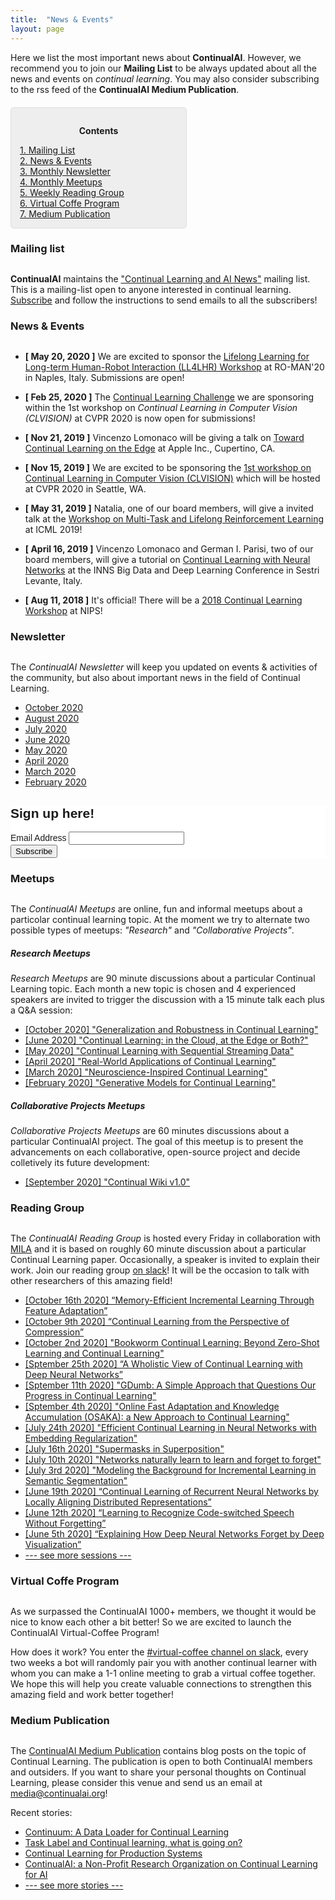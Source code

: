 ```yaml
---
title:  "News & Events"
layout: page
---
```


Here we list the most important news about **ContinualAI**. However, we recommend you to join our **Mailing List** to be always updated about all the news and events on *continual learning*. You may also consider subscribing to the rss feed of the **ContinualAI Medium Publication**.

<div style="background: rgba(0,0,0,0.06) none repeat scroll 0% 0%; border: 1px solid rgb(222, 222, 222); padding: 1em; border-radius: 5px; margin-top:20px; max-width: 50%">
	<p style="text-align: center;"><strong>Contents</strong></p>
	<p style="text-align: left; margin-bottom: 0px;">
		<a href="#mailinglist">1. Mailing List</a><br>
		<a href="#news">2. News & Events</a><br>
		<a href="#newsletter">3. Monthly Newsletter</a><br>
		<a href="#meetup">4. Monthly Meetups</a><br>
		<a href="#rg">5. Weekly Reading Group</a><br>
		<a href="#coffee">6. Virtual Coffe Program</a><br>
		<a href="#medium">7. Medium Publication</a><br>
	</p>
</div>

<a name="mailinglist"></a>
<h3 id="mailinglist" style="margin-bottom: 30px;">Mailing list</h3>

**ContinualAI** maintains the <a href="https://groups.google.com/forum/#!forum/continualai">"Continual Learning and AI News"</a> mailing list. This is a mailing-list open to anyone interested in continual learning. <a href="https://groups.google.com/forum/#!forum/continualai">Subscribe</a> and follow the instructions to send emails to all the subscribers!

<a name="news"></a>
<h3 id="news" style="margin-bottom: 30px;">News & Events</h3>

- **[ May 20, 2020 ]** We are excited to sponsor the [Lifelong Learning for Long-term Human-Robot Interaction (LL4LHR) Workshop](https://sites.google.com/view/ll4lhri2020/objectives-and-challenges) at RO-MAN'20 in Naples, Italy. Submissions are open!

- **[ Feb 25, 2020 ]** The [Continual Learning Challenge](https://sites.google.com/view/clvision2020/challenge?authuser=0) we are sponsoring within the 1st workshop on *Continual Learning in Computer Vision (CLVISION)* at CVPR 2020 is now open for submissions!

- **[ Nov 21, 2019 ]** Vincenzo Lomonaco will be giving a talk on [Toward Continual Learning on the Edge](https://docs.google.com/presentation/d/1xs8j7pBuJatj7EfbuV3e1lMC1Zgj0hbWNFbDhwME8w4/edit?usp=sharing) at Apple Inc., Cupertino, CA.

- **[ Nov 15, 2019 ]** We are excited to be sponsoring the [1st workshop on Continual Learning in Computer Vision (CLVISION)](https://sites.google.com/view/clvision2020) which will be hosted at CVPR 2020 in Seattle, WA.

- **[ May 31, 2019 ]** Natalia, one of our board members, will give a invited talk at the [Workshop on Multi-Task and Lifelong Reinforcement Learning](https://sites.google.com/view/mtlrl/home) at ICML 2019!

- **[ April 16, 2019 ]** Vincenzo Lomonaco and German I. Parisi, two of our board members, will give a tutorial on [Continual Learning with Neural Networks](https://docs.google.com/presentation/d/1Ukatz11S8sjC40VH293uY91rC3wQLPxiT0R-lOpju7k/edit?usp=sharing) at the INNS Big Data and Deep Learning Conference in Sestri Levante, Italy.

- **[ Aug 11, 2018 ]** It's official! There will be a [2018 Continual Learning Workshop](https://sites.google.com/view/continual2018) at NIPS!

<a name="newsletter"></a>
<h3 id="newsletter" style="margin-bottom: 30px;">Newsletter</h3>

The *ContinualAI Newsletter* will keep you updated on events & activities of the community, but also about important news in the field of Continual Learning.

- [October 2020](https://us3.campaign-archive.com/?u=29a139e2e5d0fc1e2ef05c1a9&id=04f08ebd15)
- [August 2020](https://mailchi.mp/de525bb51930/continualai-newsletter-4130885?e=9eb799a20d)
- [July 2020](https://us3.campaign-archive.com/?u=29a139e2e5d0fc1e2ef05c1a9&id=6abd73a8b0)
- [June 2020](https://us3.campaign-archive.com/?u=29a139e2e5d0fc1e2ef05c1a9&id=88b2673845)
- [May 2020](https://mailchi.mp/0e78bb737ffe/continualai-newsletter-4058865?e=9eb799a20d)
- [April 2020](http://eepurl.com/g0-UG1)
- [March 2020](https://mailchi.mp/3be16987d196/continualai-newsletter-feb-4000921?e=9eb799a20d)
- <a href="https://mailchi.mp/aef8eecf498f/continualai-newsletter-feb-2020" target="_blank">February 2020</a>


<!-- Begin Mailchimp Signup Form -->
<link href="//cdn-images.mailchimp.com/embedcode/classic-10_7.css" rel="stylesheet" type="text/css">
<style type="text/css">
	#mc_embed_signup{background:#fff; clear:left; font:14px Helvetica,Arial,sans-serif; }
	/* Add your own Mailchimp form style overrides in your site stylesheet or in this style block.
	   We recommend moving this block and the preceding CSS link to the HEAD of your HTML file. */
</style>
<div id="mc_embed_signup">
<form action="https://continualai.us3.list-manage.com/subscribe/post?u=29a139e2e5d0fc1e2ef05c1a9&amp;id=bd92706098" method="post" id="mc-embedded-subscribe-form" name="mc-embedded-subscribe-form" class="validate" target="_blank" novalidate>
    <div id="mc_embed_signup_scroll">
	<h2>Sign up here!</h2>
<div class="mc-field-group">
	<label for="mce-EMAIL">Email Address </label>
	<input type="email" value="" name="EMAIL" class="required email" id="mce-EMAIL">
</div>
	<div id="mce-responses" class="clear">
		<div class="response" id="mce-error-response" style="display:none"></div>
		<div class="response" id="mce-success-response" style="display:none"></div>
	</div>    <!-- real people should not fill this in and expect good things - do not remove this or risk form bot signups-->
    <div style="position: absolute; left: -5000px;" aria-hidden="true"><input type="text" name="b_29a139e2e5d0fc1e2ef05c1a9_bd92706098" tabindex="-1" value=""></div>
    <div class="clear"><input type="submit" value="Subscribe" name="subscribe" id="mc-embedded-subscribe" class="button"></div>
    </div>
</form>
</div>
<script type='text/javascript' src='//s3.amazonaws.com/downloads.mailchimp.com/js/mc-validate.js'></script><script type='text/javascript'>(function($) {window.fnames = new Array(); window.ftypes = new Array();fnames[0]='EMAIL';ftypes[0]='email';}(jQuery));var $mcj = jQuery.noConflict(true);</script>
<!--End mc_embed_signup-->

<a name="meetup"></a>
<h3 id="meetup" style="margin-bottom: 30px;">Meetups</h3>

The *ContinualAI Meetups* are online, fun and informal meetups about a particolar continual learning topic. At the moment we try to alternate two possible types of meetups: *"Research"* and *"Collaborative Projects"*.

<h5>Research Meetups</h5>

*Research Meetups* are 90 minute discussions about a particular Continual Learning topic. Each month a new topic is chosen and 4 experienced speakers are invited to trigger the discussion with a 15 minute talk each plus a Q&A session:

- <a href="https://www.youtube.com/watch?v=4LojchZD0zo" target="_blank">[October 2020] "Generalization and Robustness in Continual Learning"</a>
- <a href="https://www.youtube.com/watch?v=69uajJwFyzM" target="_blank">[June 2020] "Continual Learning: in the Cloud, at the Edge or Both?"</a>
- <a href="https://www.youtube.com/watch?v=Qo2JKIDZz6w" target="_blank">[May 2020] "Continual Learning with Sequential Streaming Data"</a>
- <a href="https://www.youtube.com/watch?v=GteGII2e7ro" target="_blank">[April 2020] "Real-World Applications of Continual Learning"</a>
- <a href="https://youtu.be/LPYBy4VHRuk" target="_blank">[March 2020] "Neuroscience-Inspired Continual Learning"</a>
- <a href="https://www.youtube.com/watch?v=TeYcCuMQ-B0" target="_blank">[February 2020] "Generative Models for Continual Learning"</a>

<h5>Collaborative Projects Meetups</h5>

*Collaborative Projects Meetups* are 60 minutes discussions about a particular ContinualAI project. The goal of this meetup is to present the advancements on each collaborative, open-source project and decide colletively its future development:

- <a href="" target="_blank">[September 2020] "Continual Wiki v1.0"</a>


<a name="rg"></a>
<h3 id="rg" style="margin-bottom: 30px;">Reading Group</h3>

The *ContinualAI Reading Group* is hosted every Friday in collaboration with [MILA](https://mila.quebec/en/) and it is based on roughly 60 minute discussion about a particular Continual Learning paper. Occasionally, a speaker is invited to explain their work. Join our reading group [on slack](https://join.slack.com/t/continualai/shared_invite/enQtNjQxNDYwMzkxNzk0LTBhYjg2MjM0YTM2OWRkNDYzOGE0ZTIzNDQ0ZGMzNDE3ZGUxNTZmNmM1YzJiYzgwMTkyZDQxYTlkMTI3NzZkNjU)! It will be the occasion to talk with other researchers of this amazing field!

- [\[October 16th 2020\] “Memory-Efficient Incremental Learning Through Feature Adaptation”](https://www.youtube.com/watch?v=XvhXTwqPXG0)
- [\[October 9th 2020\] “Continual Learning from the Perspective of Compression”](https://www.youtube.com/watch?v=_LGU5MBjJAQ)
- [\[October 2nd 2020\] "Bookworm Continual Learning: Beyond Zero-Shot Learning and Continual Learning"](https://www.youtube.com/watch?v=KeeX445siGg)
- [\[Sptember 25th 2020\] “A Wholistic View of Continual Learning with Deep Neural Networks”](https://www.youtube.com/watch?v=Dwlr7IsO5SI)
- [\[Sptember 11th 2020\] "GDumb: A Simple Approach that Questions Our Progress in Continual Learning"](https://youtu.be/fUW_UxCZLDA)
- [\[Sptember 4th 2020\] "Online Fast Adaptation and Knowledge Accumulation (OSAKA): a New Approach to Continual Learning"](https://www.youtube.com/watch?v=AHGiF21WZbw)
- [\[July 24th 2020\] "Efficient Continual Learning in Neural Networks with Embedding Regularization"](https://www.youtube.com/watch?v=MJC4XrmIIYI)
- [\[July 16th 2020\] "Supermasks in Superposition"](https://www.youtube.com/watch?v=TJEzwVvypOI)
- [\[July 10th 2020\] "Networks naturally learn to learn and forget to forget"](https://www.youtube.com/watch?v=nmCiDeh-lKY)
- [\[July 3rd 2020\] "Modeling the Background for Incremental Learning in Semantic Segmentation"](https://www.youtube.com/watch?v=vjyEiMYth6Y)
- [\[June 19th 2020\] “Continual Learning of Recurrent Neural Networks by Locally Aligning Distributed Representations”](https://www.youtube.com/watch?v=EWNyqWe6t10&list=PLm6QXeaB-XkBMFxvgZvYjqhaPgGg8Um9Z&index=8)
- [\[June 12th 2020\] “Learning to Recognize Code-switched Speech Without Forgetting”](https://www.youtube.com/watch?v=-gAYJvR-Hu0&list=PLm6QXeaB-XkBMFxvgZvYjqhaPgGg8Um9Z&index=7)
- [\[June 5th 2020\] “Explaining How Deep Neural Networks Forget by Deep Visualization”](https://www.youtube.com/watch?v=4cqyKoIPa8Q)
- <a href="../reading_group" target="_blank">--- see more sessions ---</a>


<a name="coffee"></a>
<h3 id="coffee" style="margin-bottom: 30px;">Virtual Coffe Program</h3>

As we surpassed the ContinualAI 1000+ members, we thought it would be nice to know each other a bit better! So we are excited to launch the ContinualAI Virtual-Coffee Program! 

How does it work? You enter the [#virtual-coffee channel on slack](https://join.slack.com/t/continualai/shared_invite/enQtNjQxNDYwMzkxNzk0LTBhYjg2MjM0YTM2OWRkNDYzOGE0ZTIzNDQ0ZGMzNDE3ZGUxNTZmNmM1YzJiYzgwMTkyZDQxYTlkMTI3NzZkNjU), every two weeks a bot will randomly pair you with another continual learner with whom you can make a 1-1 online meeting to grab a virtual coffee together. We hope this will help you create valuable connections to strengthen this amazing field and work better together!

<a name="medium"></a>
<h3 id="medium" style="margin-bottom: 30px;">Medium Publication</h3>

The [ContinualAI Medium Publication](https://medium.com/continual-ai) contains blog posts on the topic of Continual Learning. The publication is open to both ContinualAI members and outsiders. If you want to share your personal thoughts on Continual Learning, please consider this venue and send us an email at [media@continualai.org]()!

Recent stories:

- [Continuum: A Data Loader for Continual Learning](https://medium.com/continual-ai/continuum-a-data-loader-for-continual-learning-bb45ce9ef0ef)
- [Task Label and Continual learning, what is going on?](https://medium.com/continual-ai/task-label-and-continual-learning-what-is-going-on-8f655d7e506)
- [Continual Learning for Production Systems](https://medium.com/continual-ai/continual-learning-for-production-systems-304cc9f60603)
- [ContinualAI: a Non-Profit Research Organization on Continual Learning for AI](https://medium.com/continual-ai/continualai-a-non-profit-research-organization-on-continual-learning-for-ai-a2df70a68d2c)
- <a href="https://medium.com/continual-ai" target="_blank">--- see more stories ---</a>

